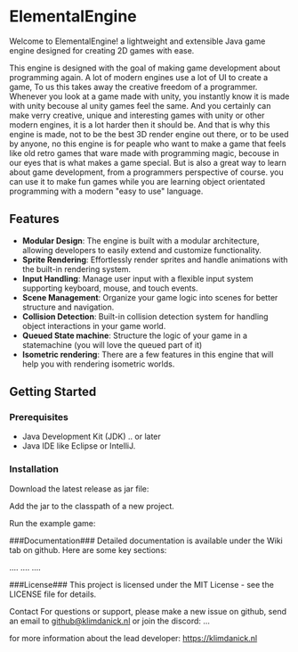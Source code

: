 # ElementalEngine
Welcome to ElementalEngine! a lightweight and extensible Java game engine designed for creating 2D games with ease.

This engine is designed with the goal of making game development about programming again. A lot of modern engines use a lot of UI to create a game, To us this takes away the creative freedom of a programmer.
Whenever you look at a game made with unity, you instantly know it is made with unity becouse al unity games feel the same. And you certainly can make verry creative, unique and interesting games with unity or other modern engines, it is a lot harder then it should be. And that is why this engine is made, not to be the best 3D render engine out there, or to be used by anyone, no this engine is for peaple who want to make a game that feels like old retro games that ware made with programming magic, becouse in our eyes that is what makes a game special. But is also a great way to learn about game development, from a programmers perspective of course. you can use it to make fun games while you are learning object orientated programming with a modern "easy to use" language.

## Features

- **Modular Design**: The engine is built with a modular architecture, allowing developers to easily extend and customize functionality.
- **Sprite Rendering**: Effortlessly render sprites and handle animations with the built-in rendering system.
- **Input Handling**: Manage user input with a flexible input system supporting keyboard, mouse, and touch events.
- **Scene Management**: Organize your game logic into scenes for better structure and navigation.
- **Collision Detection**: Built-in collision detection system for handling object interactions in your game world.
- **Queued State machine**: Structure the logic of your game in a statemachine (you will love the queued part of it)
- **Isometric rendering**: There are a few features in this engine that will help you with rendering isometric worlds.

## Getting Started

### Prerequisites

- Java Development Kit (JDK) .. or later
- Java IDE like Eclipse or IntelliJ.

### Installation

Download the latest release as jar file:

Add the jar to the classpath of a new project.

Run the example game:

###Documentation###
Detailed documentation is available under the Wiki tab on github. Here are some key sections:

....
....
....

###License###
This project is licensed under the MIT License - see the LICENSE file for details.

Contact
For questions or support, please make a new issue on github, send an email to github@klimdanick.nl or join the discord: ...

for more information about the lead developer:
https://klimdanick.nl
